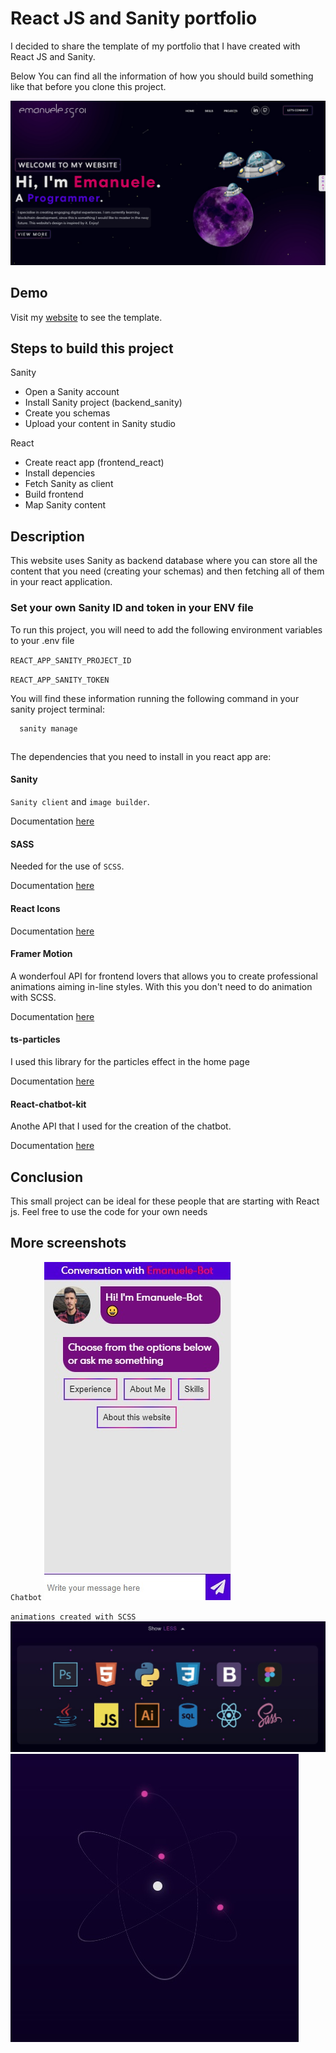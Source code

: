 
# React JS and Sanity portfolio

I decided to share the template of my portfolio that I have created with React JS and Sanity.

Below You can find all the information of how you should build something like that before you clone this project.

![](images/homepage.jpg)

## Demo

Visit my [website](https://emanuelesgroi.com) to see the template.


## Steps to build this project

Sanity

- Open a Sanity account
- Install Sanity project (backend_sanity)
- Create you schemas
- Upload your content in Sanity studio

React
- Create react app (frontend_react)
- Install depencies 
- Fetch Sanity as client
- Build frontend
- Map Sanity content



## Description

This website uses Sanity as backend database where you can store all the content that you need (creating your schemas) and then fetching all of them in your react application.




### Set your own Sanity ID and token in your ENV file

To run this project, you will need to add the following environment variables to your .env file

`REACT_APP_SANITY_PROJECT_ID`

`REACT_APP_SANITY_TOKEN`

You will find these information running the following command in your sanity project terminal:

```http
  sanity manage
```

##

The dependencies that you need to install in you react app are: 

#### Sanity 
`Sanity client` and `image builder`.

Documentation [here](https://www.sanity.io/docs/overview-introduction)

#### SASS

Needed for the use of `SCSS`.

Documentation [here](https://sass-lang.com/documentation/)

#### React Icons

Documentation [here](https://react-icons.github.io/react-icons/)

#### Framer Motion

A wonderfoul API for frontend lovers that allows you to create professional animations aiming in-line styles. With this you don't need to do animation with SCSS.

Documentation [here](https://www.framer.com/motion/)

#### ts-particles

I used this library for the particles effect in the home page

Documentation [here](https://particles.js.org)

#### React-chatbot-kit

Anothe API that I used for the creation of the chatbot.

Documentation [here](https://fredrikoseberg.github.io/react-chatbot-kit-docs/)



## Conclusion

This small project can be ideal for these people that are starting with React js. Feel free to use the code for your own needs

## More screenshots

`Chatbot`
![](images/chatbot.jpg)

`animations created with SCSS`
![](images/skills.jpg)
![](images/atom.jpg)
